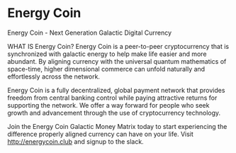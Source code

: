 # Energy Coin
Energy Coin - Next Generation Galactic Digital Currency

WHAT IS Energy Coin?
Energy Coin is a peer-to-peer cryptocurrency that is synchronized with galactic energy to help make life easier and more abundant.  By aligning currency with the universal quantum mathematics of space-time,  higher dimensional commerce can unfold naturally and effortlessly across the network.

Energy Coin is a fully decentralized, global payment network that provides freedom from central banking control while paying attractive returns for supporting the network.  We offer a way forward for people who seek growth and advancement through the use of cryptocurrency technology.

Join the Energy Coin Galactic Money Matrix today to start experiencing the difference properly aligned currency can have on your life. Visit http://energycoin.club and signup to the slack. 
